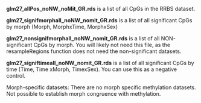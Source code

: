 **glm27_allPos_noNW_noMit_GR.rds** is a list of all CpGs in the RRBS dataset.

**glm27_signifmorphall_noNW_nomit_GR.rds** is a list of all significant CpGs by morph (Morph, MorphxTime, MorphxSex)

**glm27_nonsignifmorphall_noNW_nomit_GR.rds** is a list of all NON-significant CpGs by morph. You will likely not need this file, as the resampleRegions function does not need the non-significant datasets.

**glm27_signiftimeall_noNW_nomit_GR.rds** is a list of all significant CpGs by time (Time, Time xMorph, TimexSex). You can use this as a negative control.

Morph-specific datasets:
There are no morph specific methylation datasets. Not possible to establish morph congruence with methylation.
